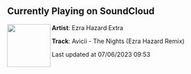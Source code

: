 ## Currently Playing on SoundCloud

[<img align="left" width="100" src="https://i1.sndcdn.com/artworks-0HygREPeLwzoZpft-Wj1xRg-t500x500.jpg">](https://soundcloud.com/ezrahazardextra/thenights)

**Artist**: Ezra Hazard Extra 

**Track**: Avicii - The Nights (Ezra Hazard Remix)

Last updated at 07/06/2023 09:53
